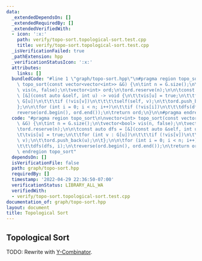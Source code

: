```yaml
---
data:
  _extendedDependsOn: []
  _extendedRequiredBy: []
  _extendedVerifiedWith:
  - icon: ':x:'
    path: verify/topo-sort.topological-sort.test.cpp
    title: verify/topo-sort.topological-sort.test.cpp
  _isVerificationFailed: true
  _pathExtension: hpp
  _verificationStatusIcon: ':x:'
  attributes:
    links: []
  bundledCode: "#line 1 \"graph/topo-sort.hpp\"\n#pragma region topo_sort\n\nvector<int>\
    \ topo_sort(const vector<vector<int>> &G) {\n\tint n = G.size();\n\tvector<bool>\
    \ vis(n, false);\n\tvector<int> ord;\n\tord.reserve(n);\n\n\tconst auto dfs =\
    \ [&](const auto &self, int u) -> void {\n\t\tvis[u] = true;\n\t\tfor (int v :\
    \ G[u])\n\t\t\tif (!vis[v])\n\t\t\t\tself(self, v);\n\t\tord.push_back(u);\n\t\
    };\n\n\tfor (int i = 0; i < n; i++)\n\t\tif (!vis[i])\n\t\t\tdfs(dfs, i);\n\t\
    reverse(ord.begin(), ord.end());\n\treturn ord;\n}\n\n#pragma endregion topo_sort\n"
  code: "#pragma region topo_sort\n\nvector<int> topo_sort(const vector<vector<int>>\
    \ &G) {\n\tint n = G.size();\n\tvector<bool> vis(n, false);\n\tvector<int> ord;\n\
    \tord.reserve(n);\n\n\tconst auto dfs = [&](const auto &self, int u) -> void {\n\
    \t\tvis[u] = true;\n\t\tfor (int v : G[u])\n\t\t\tif (!vis[v])\n\t\t\t\tself(self,\
    \ v);\n\t\tord.push_back(u);\n\t};\n\n\tfor (int i = 0; i < n; i++)\n\t\tif (!vis[i])\n\
    \t\t\tdfs(dfs, i);\n\treverse(ord.begin(), ord.end());\n\treturn ord;\n}\n\n#pragma\
    \ endregion topo_sort"
  dependsOn: []
  isVerificationFile: false
  path: graph/topo-sort.hpp
  requiredBy: []
  timestamp: '2022-04-29 22:36:50-07:00'
  verificationStatus: LIBRARY_ALL_WA
  verifiedWith:
  - verify/topo-sort.topological-sort.test.cpp
documentation_of: graph/topo-sort.hpp
layout: document
title: Topological Sort
---
```


## Topological Sort

TODO: Rewrite with [Y-Combinator](https://dutinmeow.github.io/library/utility/y-combinator.hpp). 